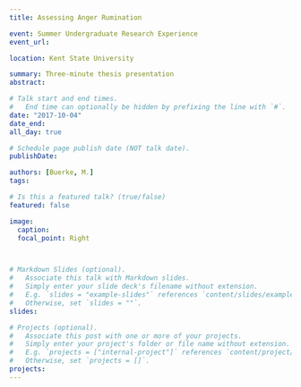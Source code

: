 ```yaml
---
title: Assessing Anger Rumination

event: Summer Undergraduate Research Experience
event_url: 

location: Kent State University

summary: Three-minute thesis presentation
abstract: 

# Talk start and end times.
#   End time can optionally be hidden by prefixing the line with `#`.
date: "2017-10-04"
date_end: 
all_day: true

# Schedule page publish date (NOT talk date).
publishDate: 

authors: [Buerke, M.]
tags:

# Is this a featured talk? (true/false)
featured: false

image:
  caption: 
  focal_point: Right



# Markdown Slides (optional).
#   Associate this talk with Markdown slides.
#   Simply enter your slide deck's filename without extension.
#   E.g. `slides = "example-slides"` references `content/slides/example-slides.md`.
#   Otherwise, set `slides = ""`.
slides: 

# Projects (optional).
#   Associate this post with one or more of your projects.
#   Simply enter your project's folder or file name without extension.
#   E.g. `projects = ["internal-project"]` references `content/project/deep-learning/index.md`.
#   Otherwise, set `projects = []`.
projects:
---
```



